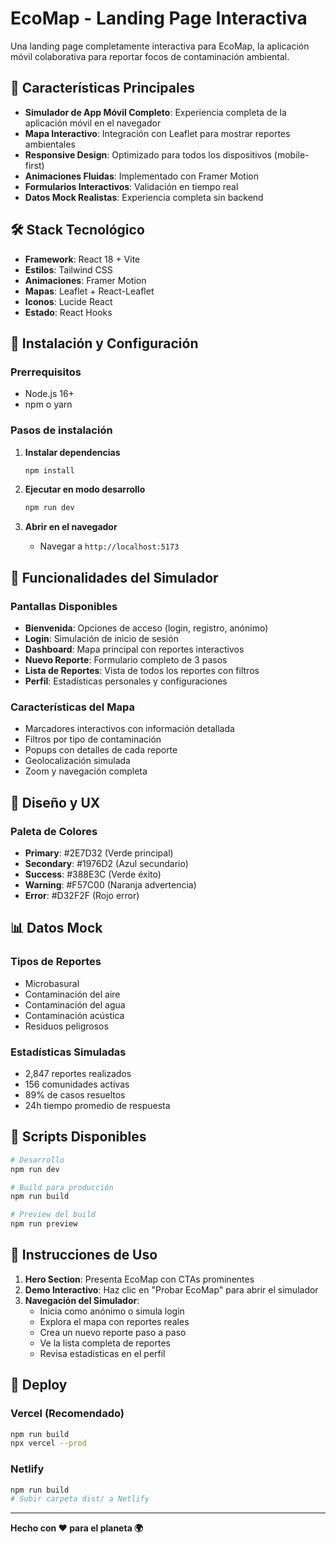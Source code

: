 # EcoMap - Landing Page Interactiva

Una landing page completamente interactiva para EcoMap, la aplicación móvil colaborativa para reportar focos de contaminación ambiental.

## 🌟 Características Principales

- **Simulador de App Móvil Completo**: Experiencia completa de la aplicación móvil en el navegador
- **Mapa Interactivo**: Integración con Leaflet para mostrar reportes ambientales
- **Responsive Design**: Optimizado para todos los dispositivos (mobile-first)
- **Animaciones Fluidas**: Implementado con Framer Motion
- **Formularios Interactivos**: Validación en tiempo real
- **Datos Mock Realistas**: Experiencia completa sin backend

## 🛠️ Stack Tecnológico

- **Framework**: React 18 + Vite
- **Estilos**: Tailwind CSS
- **Animaciones**: Framer Motion
- **Mapas**: Leaflet + React-Leaflet
- **Iconos**: Lucide React
- **Estado**: React Hooks

## 🚀 Instalación y Configuración

### Prerrequisitos
- Node.js 16+ 
- npm o yarn

### Pasos de instalación

1. **Instalar dependencias**
   ```bash
   npm install
   ```

2. **Ejecutar en modo desarrollo**
   ```bash
   npm run dev
   ```

3. **Abrir en el navegador**
   - Navegar a `http://localhost:5173`

## 📱 Funcionalidades del Simulador

### Pantallas Disponibles
- **Bienvenida**: Opciones de acceso (login, registro, anónimo)
- **Login**: Simulación de inicio de sesión
- **Dashboard**: Mapa principal con reportes interactivos
- **Nuevo Reporte**: Formulario completo de 3 pasos
- **Lista de Reportes**: Vista de todos los reportes con filtros
- **Perfil**: Estadísticas personales y configuraciones

### Características del Mapa
- Marcadores interactivos con información detallada
- Filtros por tipo de contaminación
- Popups con detalles de cada reporte
- Geolocalización simulada
- Zoom y navegación completa

## 🎨 Diseño y UX

### Paleta de Colores
- **Primary**: #2E7D32 (Verde principal)
- **Secondary**: #1976D2 (Azul secundario)
- **Success**: #388E3C (Verde éxito)
- **Warning**: #F57C00 (Naranja advertencia)
- **Error**: #D32F2F (Rojo error)

## 📊 Datos Mock

### Tipos de Reportes
- Microbasural
- Contaminación del aire
- Contaminación del agua
- Contaminación acústica
- Residuos peligrosos

### Estadísticas Simuladas
- 2,847 reportes realizados
- 156 comunidades activas
- 89% de casos resueltos
- 24h tiempo promedio de respuesta

## 🔧 Scripts Disponibles

```bash
# Desarrollo
npm run dev

# Build para producción
npm run build

# Preview del build
npm run preview
```

## 📄 Instrucciones de Uso

1. **Hero Section**: Presenta EcoMap con CTAs prominentes
2. **Demo Interactivo**: Haz clic en "Probar EcoMap" para abrir el simulador
3. **Navegación del Simulador**:
   - Inicia como anónimo o simula login
   - Explora el mapa con reportes reales
   - Crea un nuevo reporte paso a paso
   - Ve la lista completa de reportes
   - Revisa estadísticas en el perfil

## 🚀 Deploy

### Vercel (Recomendado)
```bash
npm run build
npx vercel --prod
```

### Netlify
```bash
npm run build
# Subir carpeta dist/ a Netlify
```

---

**Hecho con ❤️ para el planeta 🌍**
